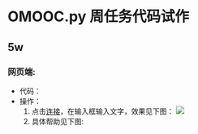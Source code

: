 # OMOOC.py 周任务代码试作

## 5w

### 网页端:
* 代码：
* 操作：
	1. 点击[连接](http://junjielizero.sinaapp.com/write)，在输入框输入文字，效果见下图：
	![](https://raw.githubusercontent.com/junjielizero/OMOOC2py/master/_src/om2py5w/5wex0/1/junjielizero/WEB.png)
	2. 具体帮助见下图: